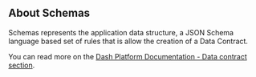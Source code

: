 ## About Schemas

Schemas represents the application data structure, a JSON Schema language based set of rules that is allow the creation of a Data Contract.   

You can read more on the [Dash Platform Documentation - Data contract section](https://dashplatform.readme.io/docs/explanation-platform-protocol-data-contract).

